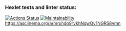 ### Hexlet tests and linter status:
[![Actions Status](https://github.com/li9520/frontend-project-44/workflows/hexlet-check/badge.svg)](https://github.com/li9520/frontend-project-44/actions)
[![Maintainability](https://api.codeclimate.com/v1/badges/c4fda9d52b62945c826c/maintainability)](https://codeclimate.com/github/li9520/frontend-project-44/maintainability)
https://asciinema.org/a/mruhdo9rvkhNqwQv1NGRS8vmn